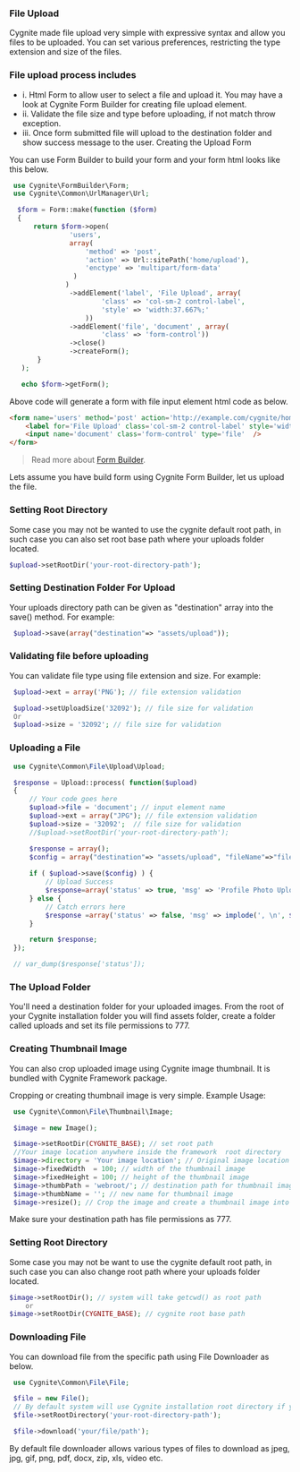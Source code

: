 ### File Upload

Cygnite made file upload very simple with expressive syntax and allow you files to be uploaded. You can set various preferences, restricting the type extension and size of the files.

### File upload process includes

* i. Html Form to allow user to select a file and upload it. You may have a look at Cygnite Form Builder for creating file upload element.
* ii. Validate the file size and type before uploading, if not match throw exception.
* iii. Once form submitted file will upload to the destination folder and show success message to the user.
 Creating the Upload Form

You can use Form Builder to build your form and your form html looks like this below.
```php
 use Cygnite\FormBuilder\Form;
 use Cygnite\Common\UrlManager\Url;

  $form = Form::make(function ($form)
  {
      return $form->open(
               'users',
               array(
                   'method' => 'post',
                   'action' => Url::sitePath('home/upload'),
                   'enctype' => 'multipart/form-data'
                )
              )
               ->addElement('label', 'File Upload', array(
                       'class' => 'col-sm-2 control-label',
                       'style' => 'width:37.667%;'
                   ))
               ->addElement('file', 'document' , array(
                       'class' => 'form-control'))
               ->close()
               ->createForm();
       }
   );

   echo $form->getForm();
```
Above code will generate a form with file input element html code as below.

```html
<form name='users' method='post' action='http://example.com/cygnite/home/upload' enctype='multipart/form-data' >
    <label for='File Upload' class='col-sm-2 control-label' style='width:37.667%;' >File Upload</label>
    <input name='document' class='form-control' type='file'  />
</form>
```
> Read more about [Form Builder](http://www.cygniteframework.com/2013/08/form-builder.html).

Lets assume you have build form using Cygnite Form Builder, let us upload the file.

### Setting Root Directory

Some case you may not be wanted to use the cygnite default root path, in such case you can also set root base path where your uploads folder located.
```php
$upload->setRootDir('your-root-directory-path');
```

### Setting Destination Folder For Upload

Your uploads directory path can be given as "destination" array into the save() method. For example:
```php
 $upload->save(array("destination"=> "assets/upload"));
```

### Validating file before uploading

You can validate file type using file extension and size. For example:
```php
 $upload->ext = array('PNG'); // file extension validation
```
```php
 $upload->setUploadSize('32092'); // file size for validation
 Or
 $upload->size = '32092'; // file size for validation
```

### Uploading a File
```php
 use Cygnite\Common\File\Upload\Upload;

 $response = Upload::process( function($upload)
 {
     // Your code goes here
     $upload->file = 'document'; // input element name
     $upload->ext = array("JPG"); // file extension validation
     $upload->size = '32092';  // file size for validation
     //$upload->setRootDir('your-root-directory-path');

     $response = array();
     $config = array("destination"=> "assets/upload", "fileName"=>"file_new_name");
 
     if ( $upload->save($config) ) {
         // Upload Success
         $response=array('status' => true, 'msg' => 'Profile Photo Uploaded Successfully!');
     } else {
         // Catch errors here
         $response =array('status' => false, 'msg' => implode(', \n', $upload->getError()));
     }

     return $response;
 });

 // var_dump($response['status']);
```

### The Upload Folder

You'll need a destination folder for your uploaded images. From the root of your Cygnite installation folder you will find assets folder, create a folder called uploads and set its file permissions to 777.

### Creating Thumbnail Image

You can also crop uploaded image using Cygnite image thumbnail. It is bundled with Cygnite Framework package.

Cropping or creating thumbnail image is very simple. 
Example Usage:
```php
 use Cygnite\Common\File\Thumbnail\Image;

 $image = new Image();

 $image->setRootDir(CYGNITE_BASE); // set root path
 //Your image location anywhere inside the framework  root directory
 $image->directory = 'Your image location'; // Original image location directory
 $image->fixedWidth  = 100; // width of the thumbnail image
 $image->fixedHeight = 100; // height of the thumbnail image
 $image->thumbPath = 'webroot/'; // destination path for thumbnail image
 $image->thumbName = ''; // new name for thumbnail image
 $image->resize(); // Crop the image and create a thumbnail image into specified location
```

Make sure your destination path has file permissions as 777.

### Setting Root Directory

Some case you may not be want to use the cygnite default root path, in such case you can also change root path where your uploads folder located.
```php
$image->setRootDir(); // system will take getcwd() as root path
    or 
$image->setRootDir(CYGNITE_BASE); // cygnite root base path
```

### Downloading File

You can download file from the specific path using File Downloader as below.
```php
 use Cygnite\Common\File\File;

 $file = new File();
 // By default system will use Cygnite installation root directory if you don't set your root dir path
 $file->setRootDirectory('your-root-directory-path'); 

 $file->download('your/file/path');
```

By default file downloader allows various types of files to download as jpeg, jpg, gif, png, pdf, docx, zip, xls, video etc.